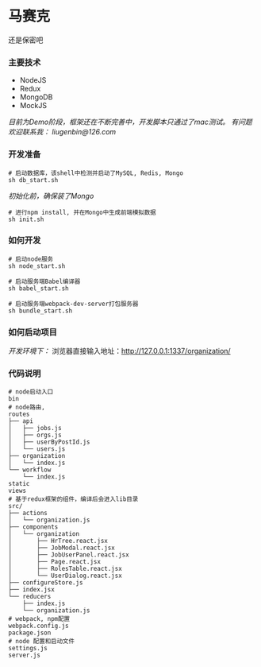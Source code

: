 # 马赛克 #

还是保密吧

### 主要技术 ###

* NodeJS
* Redux
* MongoDB
* MockJS

_目前为Demo阶段，框架还在不断完善中，开发脚本只通过了mac测试。
有问题欢迎联系我： liugenbin@126.com_

### 开发准备 ###

``` shell
# 启动数据库，该shell中检测并启动了MySQL, Redis, Mongo
sh db_start.sh
```

_初始化前，确保装了Mongo_
``` shell
# 进行npm install, 并在Mongo中生成前端模拟数据
sh init.sh
```

### 如何开发 ###

``` shell
# 启动node服务
sh node_start.sh

# 启动服务端Babel编译器
sh babel_start.sh

# 启动服务端webpack-dev-server打包服务器
sh bundle_start.sh
```

### 如何启动项目 ###

_开发环境下：_
浏览器直接输入地址：http://127.0.0.1:1337/organization/


### 代码说明 ###
``` 
# node启动入口
bin 
# node路由, 
routes
├── api
│   ├── jobs.js
│   ├── orgs.js
│   ├── userByPostId.js
│   └── users.js
├── organization
│   └── index.js
└── workflow
    └── index.js
static
views
# 基于redux框架的组件，编译后会进入lib目录
src/
├── actions
│   └── organization.js
├── components
│   └── organization
│       ├── HrTree.react.jsx
│       ├── JobModal.react.jsx
│       ├── JobUserPanel.react.jsx
│       ├── Page.react.jsx
│       ├── RolesTable.react.jsx
│       └── UserDialog.react.jsx
├── configureStore.js
├── index.jsx
└── reducers
    ├── index.js
    └── organization.js
# webpack, npm配置
webpack.config.js
package.json
# node 配置和启动文件
settings.js
server.js
```